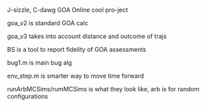 J-sizzle, C-dawg GOA Online cool pro-ject

goa_v2 is standard GOA calc

goa_v3 takes into account distance and outcome of trajs

BS is a tool to report fidelity of GOA assessments

bug1.m is main bug alg

env_step.m is smarter way to move time forward 

runArbMCSims/rumMCSims is what they look like, arb is for random configurations 